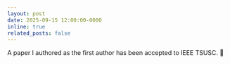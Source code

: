 ```yaml
---
layout: post
date: 2025-09-15 12:00:00-0000
inline: true
related_posts: false
---
```


A paper I authored as the first author has been accepted to IEEE TSUSC. 📑
